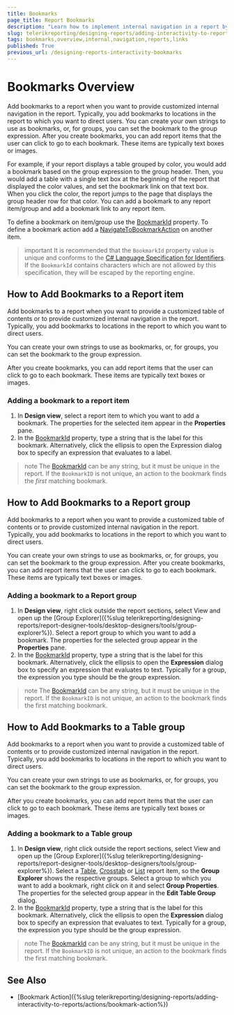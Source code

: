 ```yaml
---
title: Bookmarks
page_title: Report Bookmarks
description: "Learn how to implement internal navigation in a report by adding custom Bookmark IDs to report items, sections or groups."
slug: telerikreporting/designing-reports/adding-interactivity-to-reports/bookmarks/overview
tags: bookmarks,overview,internal,navigation,reports,links
published: True
previous_url: /designing-reports-interactivity-bookmarks
---
```


# Bookmarks Overview

Add bookmarks to a report when you want to provide customized internal navigation in the report. Typically, you add bookmarks to locations in the report to which you want to direct users. You can create your own strings to use as bookmarks, or, for groups, you can set the bookmark to the group expression. After you create bookmarks, you can add report items that the user can click to go to each bookmark. These items are typically text boxes or images.

For example, if your report displays a table grouped by color, you would add a bookmark based on the group expression to the group header. Then, you would add a table with a single text box at the beginning of the report that displayed the color values, and set the bookmark link on that text box. When you click the color, the report jumps to the page that displays the group header row for that color. You can add a bookmark to any report item/group and add a bookmark link to any report item.

To define a bookmark on item/group use the [BookmarkId](/api/Telerik.Reporting.ReportItemBase#Telerik_Reporting_ReportItemBase_BookmarkId) property. To define a bookmark action add a [NavigateToBookmarkAction](/api/Telerik.Reporting.NavigateToBookmarkAction) on another item.

> important It is recommended that the `BookmarkId` property value is unique and conforms to the [C# Language Specification for Identifiers](https://learn.microsoft.com/en-us/dotnet/csharp/fundamentals/coding-style/identifier-names). If the `BookmarkId` contains characters which are not allowed by this specification, they will be escaped by the reporting engine.

## How to Add Bookmarks to a Report item

Add bookmarks to a report when you want to provide a customized table of contents or to provide customized internal navigation in the report. Typically, you add bookmarks to locations in the report to which you want to direct users.

You can create your own strings to use as bookmarks, or, for groups, you can set the bookmark to the group expression.

After you create bookmarks, you can add report items that the user can click to go to each bookmark. These items are typically text boxes or images.

### Adding a bookmark to a report item

1. In **Design view**, select a report item to which you want to add a bookmark. The properties for the selected item appear in the **Properties** pane.
1. In the [BookmarkId](/api/Telerik.Reporting.ReportItemBase#Telerik_Reporting_ReportItemBase_BookmarkId) property, type a string that is the label for this bookmark. Alternatively, click the ellipsis to open the Expression dialog box to specify an expression that evaluates to a label.

> note The [BookmarkId](/api/Telerik.Reporting.ReportItemBase#Telerik_Reporting_ReportItemBase_BookmarkId) can be any string, but it must be unique in the report. If the `BookmarkID` is not unique, an action to the bookmark finds the _first_ matching bookmark.

## How to Add Bookmarks to a Report group

Add bookmarks to a report when you want to provide a customized table of contents or to provide customized internal navigation in the report. Typically, you add bookmarks to locations in the report to which you want to direct users.

You can create your own strings to use as bookmarks, or, for groups, you can set the bookmark to the group expression. After you create bookmarks, you can add report items that the user can click to go to each bookmark. These items are typically text boxes or images.

### Adding a bookmark to a Report group

1. In **Design view**, right click outside the report sections, select View and open up the [Group Explorer]({%slug telerikreporting/designing-reports/report-designer-tools/desktop-designers/tools/group-explorer%}). Select a report group to which you want to add a bookmark. The properties for the selected group appear in the **Properties** pane.
1. In the [BookmarkId](/api/Telerik.Reporting.Group#Telerik_Reporting_Group_BookmarkId) property, type a string that is the label for this bookmark. Alternatively, click the ellipsis to open the **Expression** dialog box to specify an expression that evaluates to text. Typically for a group, the expression you type should be the group expression.

> note The [BookmarkId](/api/Telerik.Reporting.Group#Telerik_Reporting_Group_BookmarkId) can be any string, but it must be unique in the report. If the `BookmarkID` is not unique, an action to the bookmark finds the first matching bookmark.

## How to Add Bookmarks to a Table group

Add bookmarks to a report when you want to provide a customized table of contents or to provide customized internal navigation in the report. Typically, you add bookmarks to locations in the report to which you want to direct users.

You can create your own strings to use as bookmarks, or, for groups, you can set the bookmark to the group expression.

After you create bookmarks, you can add report items that the user can click to go to each bookmark. These items are typically text boxes or images.

### Adding a bookmark to a Table group

1. In **Design view**, right click outside the report sections, select View and open up the [Group Explorer]({%slug telerikreporting/designing-reports/report-designer-tools/desktop-designers/tools/group-explorer%}). Select a [Table](/api/Telerik.Reporting.Table), [Crosstab](/api/Telerik.Reporting.Crosstab) or [List](/api/Telerik.Reporting.List) report item, so the **Group Explorer** shows the respective groups. Select a group to which you want to add a bookmark, right click on it and select **Group Properties**. The properties for the selected group appear in the **Edit Table Group** dialog.
1. In the [BookmarkId](/api/Telerik.Reporting.TableGroup#Telerik_Reporting_TableGroup_BookmarkId) property, type a string that is the label for this bookmark. Alternatively, click the ellipsis to open the **Expression** dialog box to specify an expression that evaluates to text. Typically for a group, the expression you type should be the group expression.

> note The [BookmarkId](/api/Telerik.Reporting.TableGroup#Telerik_Reporting_TableGroup_BookmarkId) can be any string, but it must be unique in the report. If the `BookmarkID` is not unique, an action to the bookmark finds the first matching bookmark.

## See Also

- [Bookmark Action]({%slug telerikreporting/designing-reports/adding-interactivity-to-reports/actions/bookmark-action%})
